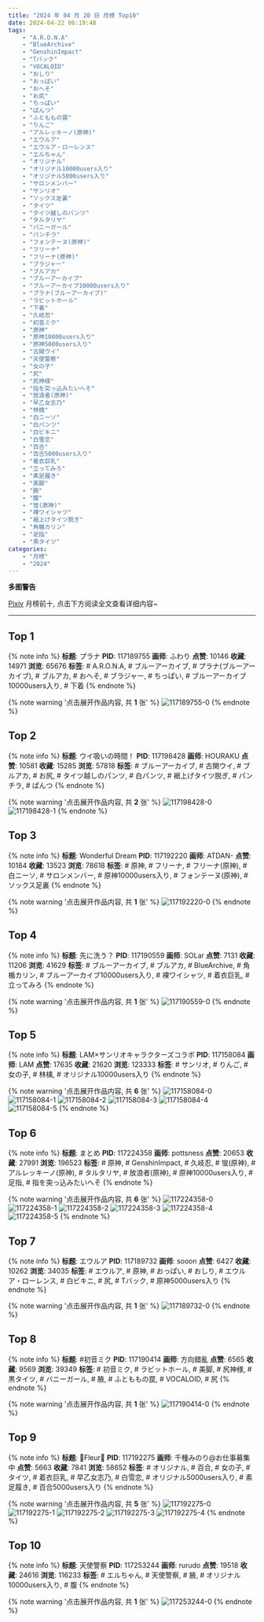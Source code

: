 ```yaml
---
title: "2024 年 04 月 20 日 月榜 Top10"
date: 2024-04-22 06:19:48
tags:
    - "A.R.O.N.A"
    - "BlueArchive"
    - "GenshinImpact"
    - "Tバック"
    - "VOCALOID"
    - "おしり"
    - "おっぱい"
    - "おへそ"
    - "お尻"
    - "ちっぱい"
    - "ぱんつ"
    - "ふとももの罠"
    - "りんご"
    - "アルレッキーノ(原神)"
    - "エウルア"
    - "エウルア・ローレンス"
    - "エルちゃん"
    - "オリジナル"
    - "オリジナル10000users入り"
    - "オリジナル5000users入り"
    - "サロンメンバー"
    - "サンリオ"
    - "ソックス足裏"
    - "タイツ"
    - "タイツ越しのパンツ"
    - "タルタリヤ"
    - "バニーガール"
    - "パンチラ"
    - "フォンテーヌ(原神)"
    - "フリーナ"
    - "フリーナ(原神)"
    - "ブラジャー"
    - "ブルアカ"
    - "ブルーアーカイブ"
    - "ブルーアーカイブ10000users入り"
    - "プラナ(ブルーアーカイブ)"
    - "ラビットホール"
    - "下着"
    - "久岐忍"
    - "初音ミク"
    - "原神"
    - "原神10000users入り"
    - "原神5000users入り"
    - "古関ウイ"
    - "天使警察"
    - "女の子"
    - "尻"
    - "尻神様"
    - "指を突っ込みたいへそ"
    - "放浪者(原神)"
    - "早乙女志乃"
    - "林檎"
    - "白ニーソ"
    - "白パンツ"
    - "白ビキニ"
    - "白雪恋"
    - "百合"
    - "百合5000users入り"
    - "着衣巨乳"
    - "立ってみろ"
    - "素足履き"
    - "美脚"
    - "腋"
    - "腹"
    - "蛍(原神)"
    - "裸ワイシャツ"
    - "裾上げタイツ脱ぎ"
    - "角楯カリン"
    - "足指"
    - "黒タイツ"
categories:
    - "月榜"
    - "2024"
---
```


<i class="fa fa-triangle-exclamation"></i>**多图警告**<i class="fa fa-triangle-exclamation"></i>

[Pixiv](https://www.pixiv.net/) 月榜前十, 点击下方阅读全文查看详细内容~

<!-- more -->

---

## Top 1

{% note info %}
**标题**: プラナ
**PID**: 117189755 **画师**: ふわり
**点赞**: 10146 **收藏**: 14971 **浏览**: 65676
**标签**: # A.R.O.N.A, # ブルーアーカイブ, # プラナ(ブルーアーカイブ), # ブルアカ, # おへそ, # ブラジャー, # ちっぱい, # ブルーアーカイブ10000users入り, # 下着
{% endnote %}

{% note warning '点击展开作品内容, 共 **1** 张' %}
![117189755-0](https://i.pixiv.re/img-original/img/2024/03/24/00/00/37/117189755_p0.jpg)
{% endnote %}

## Top 2

{% note info %}
**标题**: ウイ吸いの時間！
**PID**: 117198428 **画师**: HOURAKU
**点赞**: 10581 **收藏**: 15285 **浏览**: 57818
**标签**: # ブルーアーカイブ, # 古関ウイ, # ブルアカ, # お尻, # タイツ越しのパンツ, # 白パンツ, # 裾上げタイツ脱ぎ, # パンチラ, # ぱんつ
{% endnote %}

{% note warning '点击展开作品内容, 共 **2** 张' %}
![117198428-0](https://i.pixiv.re/img-original/img/2024/03/24/08/00/03/117198428_p0.jpg)
![117198428-1](https://i.pixiv.re/img-original/img/2024/03/24/08/00/03/117198428_p1.jpg)
{% endnote %}

## Top 3

{% note info %}
**标题**: Wonderful Dream
**PID**: 117192220 **画师**: ATDAN-
**点赞**: 10184 **收藏**: 13523 **浏览**: 78618
**标签**: # 原神, # フリーナ, # フリーナ(原神), # 白ニーソ, # サロンメンバー, # 原神10000users入り, # フォンテーヌ(原神), # ソックス足裏
{% endnote %}

{% note warning '点击展开作品内容, 共 **1** 张' %}
![117192220-0](https://i.pixiv.re/img-original/img/2024/03/24/01/09/16/117192220_p0.png)
{% endnote %}

## Top 4

{% note info %}
**标题**: 先に洗う？
**PID**: 117190559 **画师**: SOLar
**点赞**: 7131 **收藏**: 11206 **浏览**: 41629
**标签**: # ブルーアーカイブ, # ブルアカ, # BlueArchive, # 角楯カリン, # ブルーアーカイブ10000users入り, # 裸ワイシャツ, # 着衣巨乳, # 立ってみろ
{% endnote %}

{% note warning '点击展开作品内容, 共 **1** 张' %}
![117190559-0](https://i.pixiv.re/img-original/img/2024/03/24/00/16/29/117190559_p0.png)
{% endnote %}

## Top 5

{% note info %}
**标题**: LAM×サンリオキャラクターズコラボ
**PID**: 117158084 **画师**: LAM
**点赞**: 17635 **收藏**: 21620 **浏览**: 123333
**标签**: # サンリオ, # りんご, # 女の子, # 林檎, # オリジナル10000users入り
{% endnote %}

{% note warning '点击展开作品内容, 共 **6** 张' %}
![117158084-0](https://i.pixiv.re/img-original/img/2024/03/23/00/02/18/117158084_p0.jpg)
![117158084-1](https://i.pixiv.re/img-original/img/2024/03/23/00/02/18/117158084_p1.jpg)
![117158084-2](https://i.pixiv.re/img-original/img/2024/03/23/00/02/18/117158084_p2.jpg)
![117158084-3](https://i.pixiv.re/img-original/img/2024/03/23/00/02/18/117158084_p3.jpg)
![117158084-4](https://i.pixiv.re/img-original/img/2024/03/23/00/02/18/117158084_p4.jpg)
![117158084-5](https://i.pixiv.re/img-original/img/2024/03/23/00/02/18/117158084_p5.jpg)
{% endnote %}

## Top 6

{% note info %}
**标题**: まとめ
**PID**: 117224358 **画师**: pottsness
**点赞**: 20653 **收藏**: 27991 **浏览**: 196523
**标签**: # 原神, # GenshinImpact, # 久岐忍, # 蛍(原神), # アルレッキーノ(原神), # タルタリヤ, # 放浪者(原神), # 原神10000users入り, # 足指, # 指を突っ込みたいへそ
{% endnote %}

{% note warning '点击展开作品内容, 共 **6** 张' %}
![117224358-0](https://i.pixiv.re/img-original/img/2024/03/26/01/14/22/117224358_p0.jpg)
![117224358-1](https://i.pixiv.re/img-original/img/2024/03/26/01/14/22/117224358_p1.jpg)
![117224358-2](https://i.pixiv.re/img-original/img/2024/03/26/01/14/22/117224358_p2.jpg)
![117224358-3](https://i.pixiv.re/img-original/img/2024/03/26/01/14/22/117224358_p3.jpg)
![117224358-4](https://i.pixiv.re/img-original/img/2024/03/26/01/14/22/117224358_p4.jpg)
![117224358-5](https://i.pixiv.re/img-original/img/2024/03/26/01/14/22/117224358_p5.jpg)
{% endnote %}

## Top 7

{% note info %}
**标题**: エウルア
**PID**: 117189732 **画师**: sooon
**点赞**: 6427 **收藏**: 10262 **浏览**: 34035
**标签**: # エウルア, # 原神, # おっぱい, # おしり, # エウルア・ローレンス, # 白ビキニ, # 尻, # Tバック, # 原神5000users入り
{% endnote %}

{% note warning '点击展开作品内容, 共 **1** 张' %}
![117189732-0](https://i.pixiv.re/img-original/img/2024/03/24/00/00/31/117189732_p0.jpg)
{% endnote %}

## Top 8

{% note info %}
**标题**: #初音ミク
**PID**: 117190414 **画师**: 方向錯亂
**点赞**: 6565 **收藏**: 9569 **浏览**: 39349
**标签**: # 初音ミク, # ラビットホール, # 美脚, # 尻神様, # 黒タイツ, # バニーガール, # 腋, # ふとももの罠, # VOCALOID, # 尻
{% endnote %}

{% note warning '点击展开作品内容, 共 **1** 张' %}
![117190414-0](https://i.pixiv.re/img-original/img/2024/03/24/00/12/27/117190414_p0.jpg)
{% endnote %}

## Top 9

{% note info %}
**标题**: 💜Fleur💜
**PID**: 117192275 **画师**: 千種みのり@お仕事募集中
**点赞**: 5663 **收藏**: 7841 **浏览**: 58652
**标签**: # オリジナル, # 百合, # 女の子, # タイツ, # 着衣巨乳, # 早乙女志乃, # 白雪恋, # オリジナル5000users入り, # 素足履き, # 百合5000users入り
{% endnote %}

{% note warning '点击展开作品内容, 共 **5** 张' %}
![117192275-0](https://i.pixiv.re/img-original/img/2024/03/24/01/11/20/117192275_p0.jpg)
![117192275-1](https://i.pixiv.re/img-original/img/2024/03/24/01/11/20/117192275_p1.jpg)
![117192275-2](https://i.pixiv.re/img-original/img/2024/03/24/01/11/20/117192275_p2.jpg)
![117192275-3](https://i.pixiv.re/img-original/img/2024/03/24/01/11/20/117192275_p3.jpg)
![117192275-4](https://i.pixiv.re/img-original/img/2024/03/24/01/11/20/117192275_p4.jpg)
{% endnote %}

## Top 10

{% note info %}
**标题**: 天使警察
**PID**: 117253244 **画师**: rurudo
**点赞**: 19518 **收藏**: 24616 **浏览**: 116233
**标签**: # エルちゃん, # 天使警察, # 腋, # オリジナル10000users入り, # 腹
{% endnote %}

{% note warning '点击展开作品内容, 共 **1** 张' %}
![117253244-0](https://i.pixiv.re/img-original/img/2024/03/26/00/00/08/117253244_p0.jpg)
{% endnote %}
